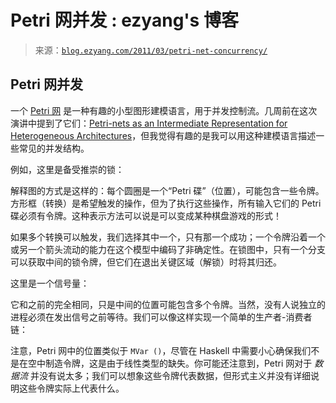 <!--yml

category: 未分类

date: 2024-07-01 18:17:57

-->

# Petri 网并发 : ezyang's 博客

> 来源：[`blog.ezyang.com/2011/03/petri-net-concurrency/`](http://blog.ezyang.com/2011/03/petri-net-concurrency/)

## Petri 网并发

一个 [Petri 网](http://en.wikipedia.org/wiki/Petri_net) 是一种有趣的小型图形建模语言，用于并发控制流。几周前在这次演讲中提到了它们：[Petri-nets as an Intermediate Representation for Heterogeneous Architectures](http://talks.cam.ac.uk/talk/index/29894)，但我觉得有趣的是我可以用这种建模语言描述一些常见的并发结构。

例如，这里是备受推崇的锁：

解释图的方式是这样的：每个圆圈是一个“Petri 碟”（位置），可能包含一些令牌。方形框（转换）是希望触发的操作，但为了执行这些操作，所有输入它们的 Petri 碟必须有令牌。这种表示方法可以说是可以变成某种棋盘游戏的形式！

如果多个转换可以触发，我们选择其中一个，只有那一个成功；一个令牌沿着一个或另一个箭头流动的能力在这个模型中编码了非确定性。在锁图中，只有一个分支可以获取中间的锁令牌，但它们在退出关键区域（解锁）时将其归还。

这里是一个信号量：

它和之前的完全相同，只是中间的位置可能包含多个令牌。当然，没有人说独立的进程必须在发出信号之前等待。我们可以像这样实现一个简单的生产者-消费者链：

注意，Petri 网中的位置类似于 `MVar ()`，尽管在 Haskell 中需要小心确保我们不是在空中制造令牌，这是由于线性类型的缺失。你可能还注意到，Petri 网对于 *数据流* 并没有说太多；我们可以想象这些令牌代表数据，但形式主义并没有详细说明这些令牌实际上代表什么。
